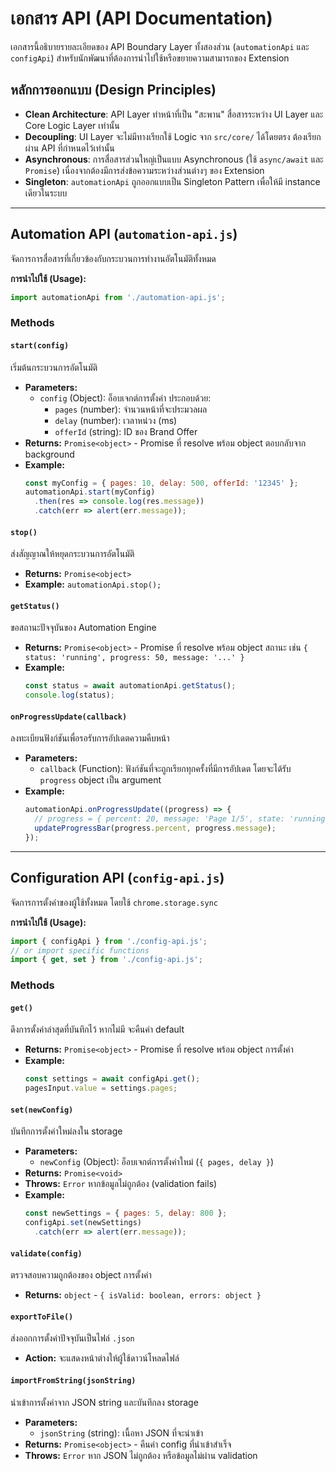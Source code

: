 # เอกสาร API (API Documentation)

เอกสารนี้อธิบายรายละเอียดของ API Boundary Layer ทั้งสองส่วน (`automationApi` และ `configApi`) สำหรับนักพัฒนาที่ต้องการนำไปใช้หรือขยายความสามารถของ Extension

## หลักการออกแบบ (Design Principles)

-   **Clean Architecture**: API Layer ทำหน้าที่เป็น "สะพาน" สื่อสารระหว่าง UI Layer และ Core Logic Layer เท่านั้น
-   **Decoupling**: UI Layer จะไม่มีทางเรียกใช้ Logic จาก `src/core/` ได้โดยตรง ต้องเรียกผ่าน API ที่กำหนดไว้เท่านั้น
-   **Asynchronous**: การสื่อสารส่วนใหญ่เป็นแบบ Asynchronous (ใช้ `async/await` และ `Promise`) เนื่องจากต้องมีการส่งข้อความระหว่างส่วนต่างๆ ของ Extension
-   **Singleton**: `automationApi` ถูกออกแบบเป็น Singleton Pattern เพื่อให้มี instance เดียวในระบบ

---

## Automation API (`automation-api.js`)

จัดการการสื่อสารที่เกี่ยวข้องกับกระบวนการทำงานอัตโนมัติทั้งหมด

**การนำไปใช้ (Usage):**
```javascript
import automationApi from './automation-api.js';
```

### Methods

#### `start(config)`
เริ่มต้นกระบวนการอัตโนมัติ
-   **Parameters:**
    -   `config` (Object): อ็อบเจกต์การตั้งค่า ประกอบด้วย:
        -   `pages` (number): จำนวนหน้าที่จะประมวลผล
        -   `delay` (number): เวลาหน่วง (ms)
        -   `offerId` (string): ID ของ Brand Offer
-   **Returns:** `Promise<object>` - Promise ที่ resolve พร้อม object ตอบกลับจาก background
-   **Example:**
    ```javascript
    const myConfig = { pages: 10, delay: 500, offerId: '12345' };
    automationApi.start(myConfig)
      .then(res => console.log(res.message))
      .catch(err => alert(err.message));
    ```

#### `stop()`
ส่งสัญญาณให้หยุดกระบวนการอัตโนมัติ
-   **Returns:** `Promise<object>`
-   **Example:** `automationApi.stop();`

#### `getStatus()`
ขอสถานะปัจจุบันของ Automation Engine
-   **Returns:** `Promise<object>` - Promise ที่ resolve พร้อม object สถานะ เช่น `{ status: 'running', progress: 50, message: '...' }`
-   **Example:**
    ```javascript
    const status = await automationApi.getStatus();
    console.log(status);
    ```

#### `onProgressUpdate(callback)`
ลงทะเบียนฟังก์ชันเพื่อรอรับการอัปเดตความคืบหน้า
-   **Parameters:**
    -   `callback` (Function): ฟังก์ชันที่จะถูกเรียกทุกครั้งที่มีการอัปเดต โดยจะได้รับ `progress` object เป็น argument
-   **Example:**
    ```javascript
    automationApi.onProgressUpdate((progress) => {
      // progress = { percent: 20, message: 'Page 1/5', state: 'running' }
      updateProgressBar(progress.percent, progress.message);
    });
    ```

---

## Configuration API (`config-api.js`)

จัดการการตั้งค่าของผู้ใช้ทั้งหมด โดยใช้ `chrome.storage.sync`

**การนำไปใช้ (Usage):**
```javascript
import { configApi } from './config-api.js';
// or import specific functions
import { get, set } from './config-api.js';
```

### Methods

#### `get()`
ดึงการตั้งค่าล่าสุดที่บันทึกไว้ หากไม่มี จะคืนค่า default
-   **Returns:** `Promise<object>` - Promise ที่ resolve พร้อม object การตั้งค่า
-   **Example:**
    ```javascript
    const settings = await configApi.get();
    pagesInput.value = settings.pages;
    ```

#### `set(newConfig)`
บันทึกการตั้งค่าใหม่ลงใน storage
-   **Parameters:**
    -   `newConfig` (Object): อ็อบเจกต์การตั้งค่าใหม่ (`{ pages, delay }`)
-   **Returns:** `Promise<void>`
-   **Throws:** `Error` หากข้อมูลไม่ถูกต้อง (validation fails)
-   **Example:**
    ```javascript
    const newSettings = { pages: 5, delay: 800 };
    configApi.set(newSettings)
      .catch(err => alert(err.message));
    ```

#### `validate(config)`
ตรวจสอบความถูกต้องของ object การตั้งค่า
-   **Returns:** `object` - `{ isValid: boolean, errors: object }`

#### `exportToFile()`
ส่งออกการตั้งค่าปัจจุบันเป็นไฟล์ `.json`
-   **Action:** จะแสดงหน้าต่างให้ผู้ใช้ดาวน์โหลดไฟล์

#### `importFromString(jsonString)`
นำเข้าการตั้งค่าจาก JSON string และบันทึกลง storage
-   **Parameters:**
    -   `jsonString` (string): เนื้อหา JSON ที่จะนำเข้า
-   **Returns:** `Promise<object>` - คืนค่า config ที่นำเข้าสำเร็จ
-   **Throws:** `Error` หาก JSON ไม่ถูกต้อง หรือข้อมูลไม่ผ่าน validation
